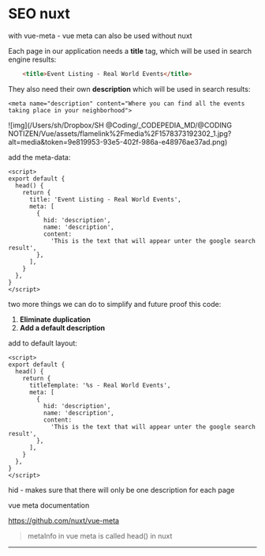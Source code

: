 # SEO nuxt

with vue-meta - vue meta can also be used without nuxt

Each page in our application needs a **title** tag, which will be used in search engine results:

```html
    <title>Event Listing - Real World Events</title>
```

They also need their own **description** which will be used in search results:

```
<meta name="description" content="Where you can find all the events taking place in your neighborhood">
```

![img](/Users/sh/Dropbox/SH @Coding/_CODEPEDIA_MD/@CODING NOTIZEN/Vue/assets/flamelink%2Fmedia%2F1578373192302_1.jpg?alt=media&token=9e819953-93e5-402f-986a-e48976ae37ad.png)



add the meta-data:

```vue
<script>
export default {
  head() {
    return {
      title: 'Event Listing - Real World Events',
      meta: [
        {
          hid: 'description',
          name: 'description',
          content:
            'This is the text that will appear unter the google search result',
        },
      ],
    }
  },
}
</script>
```

 two more things we can do to simplify and future proof this code: 

1. **Eliminate duplication**
2. **Add a default description** 

add to default layout:

```vue
<script>
export default {
  head() {
    return {
      titleTemplate: '%s - Real World Events',
      meta: [
        {
          hid: 'description',
          name: 'description',
          content:
            'This is the text that will appear unter the google search result',
        },
      ],
    }
  },
}
</script>
```

hid - makes sure that there will only be one description for each page



vue meta documentation

https://github.com/nuxt/vue-meta

> metaInfo in vue meta is called head() in nuxt

------

# 